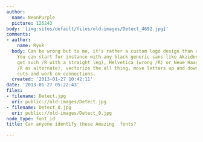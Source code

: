 ```yaml
---
author:
  name: NeonPurple
  picture: 126243
body: '[img:sites/default/files/old-images/Detect_4692.jpg]'
comments:
- author:
    name: Ryuk
  body: Can be wrong but to me, it's rather a custom logo design than a font as it.
    You can start for instance with any black generic sans like Akzidenz Grotesk (to
    get such /R with a straight leg), Helvetica (wrong /R) or Neue Haas Grotesk (right
    /R as alternate), vectorize the all thing, move letters up and down, make some
    cuts and work on connections.
  created: '2013-01-27 10:42:11'
date: '2013-01-27 05:22:43'
files:
- filename: Detect.jpg
  uri: public://old-images/Detect.jpg
- filename: Detect_0.jpg
  uri: public://old-images/Detect_0.jpg
node_type: font_id
title: Can anyone identify these Amazing  fonts?

---
```

